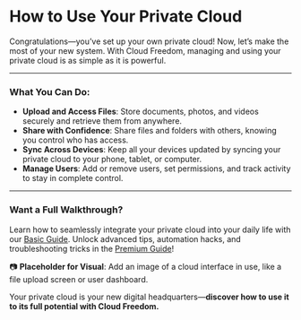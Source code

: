 # How to Use Your Private Cloud

Congratulations—you’ve set up your own private cloud! Now, let’s make the most of your new system. With Cloud Freedom, managing and using your private cloud is as simple as it is powerful.

---

### What You Can Do:

- **Upload and Access Files**: Store documents, photos, and videos securely and retrieve them from anywhere.
- **Share with Confidence**: Share files and folders with others, knowing you control who has access.
- **Sync Across Devices**: Keep all your devices updated by syncing your private cloud to your phone, tablet, or computer.
- **Manage Users**: Add or remove users, set permissions, and track activity to stay in complete control.

---

### Want a Full Walkthrough?  
Learn how to seamlessly integrate your private cloud into your daily life with our [Basic Guide](#). Unlock advanced tips, automation hacks, and troubleshooting tricks in the [Premium Guide](#)!

📷 **Placeholder for Visual**: Add an image of a cloud interface in use, like a file upload screen or user dashboard.

Your private cloud is your new digital headquarters—**discover how to use it to its full potential with Cloud Freedom.**

